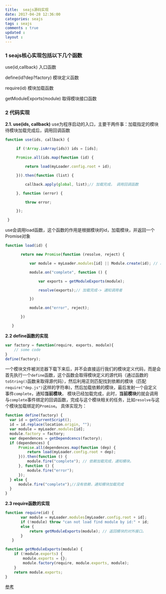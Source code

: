 ```yaml
---
title:  seajs源码实现
date: 2017-04-28 12:36:00
categories: seajs
tags : seajs
comments : true 
updated : 
layout : 
---
```


### 1 seajs核心实现包括以下几个函数

use(id,callback)  入口函数

define(id?dep?factory)  模块定义函数

require(id)  模块加载函数

getModuleExports(module)  取得模块接口函数 

### 2 代码实现 

**2.1. use(ids, callback)**
use为程序启动的入口，主要干两件事：加载指定的模块待模块加载完成后，调用回调函数

```javascript
function use(ids, callback) {

     if (!Array.isArray(ids)) ids = [ids];

     Promise.all(ids.map(function (id) {

         return load(myLoader.config.root + id);

     })).then(function (list) {

         callback.apply(global, list);// 加载完成， 调用回调函数

     }, function (error) {

         throw error;

     });

 }
```

use会调用load函数，这个函数的作用是根据模块的id，加载模块，并返回一个Promise对象

```javascript
function load(id) {

       return new Promise(function (resolve, reject) {

           var module = myLoader.modules[id] || Module.create(id); // 取得模块或者新建模块 此时模块正在加载或者已经加载完成

           module.on("complete", function () {

               var exports = getModuleExports(module);

               resolve(exports);// 加载完成-> 通知调用者

           })

           module.on("error", reject);

       })

   }

```

**2.2 define函数的实现**

```javascript
var factory = function(require, exports, module){
    // some code
}
define(factory);
```

 一个模块文件被浏览器下载下来后，并不会直接运行我们的模块定义代码，而是会首先执行一个`define`函数，这个函数会取得模块定义的源代码（通过函数的`toString()`函数来取得源代码），然后利用正则匹配找到依赖的模块（匹配`require("dep.js")`这样的字符串)，然后加载依赖的模块，最后发射一个自定义事件`complete`，通知**当前模块**， 模块已经加载完成，此时，**当前模块**的就会调用与`complete`事件绑定的回调函数，完成与这个模块相关的任务，比如`resolve`与这个模块加载绑定的`Promise`。
具体实现为：

```javascript
function define(factory) {
  var id = getCurrentScript();
  id = id.replace(location.origin, "");
  var module = myLoader.modules[id];
  module.factory = factory;
  var dependences = getDependcencs(factory);
  if (dependences) {
      Promise.all(dependences.map(function (dep) {
          return load(myLoader.config.root + dep);
      })).then(function () {
          module.fire("complete"); // 依赖加载完成，通知模块。
      }, function () {
          module.fire("error");
      });
  } else {
      module.fire("complete");//没有依赖，通知模块加载完成
  }
}
```

**2.3 require函数的实现**

```javascript
function require(id) {
       var module = myLoader.modules[myLoader.config.root + id];
       if (!module) throw "can not load find module by id:" + id;
       else {
           return getModuleExports(module); // 返回模块的对外接口。
       }
   }

function getModuleExports(module) {
    if (!module.exports) {
        module.exports = {};
        module.factory(require, module.exports, module);
    }
    return module.exports;
}
```



[参考](http://natumsol.github.io/2015/12/21/a-mirco-cmd-loader/#模块定义函数-define-factory)